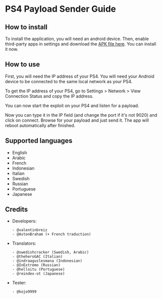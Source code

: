 # PS4 Payload Sender Guide

## How to install

To install the application, you will need an android device. Then, enable third-party apps in settings and download the [APK file here](http://github.com/valentinbreiz/PS4-Payload-Sender-Android/releases/latest). You can install it now.

## How to use

First, you will need the IP address of your PS4. You will need your Android device to be connected to the same local network as your PS4.

To get the IP address of your PS4, go to Settings > Network > View Connection Status and copy the IP address.

You can now start the exploit on your PS4 and listen for a payload.

Now you can type it in the IP field (and change the port if it's not 9020) and click on connect. Browse for your payload and just send it. The app will reboot automatically after finished.

## Supported languages

- English
- Arabic
- French
- Indonesian
- Italian
- Swedish
- Russian
- Portuguese
- Japanese

## Credits

- Developers:

      - @valentinbreiz
      - @AstonBraham (+ French traduction)
      
- Translators:

      - @swedishcracker (Swedish, Arabic)
      - @theheroGAC (Italian)
      - @indraaguslesmana (Indonesian)
      - @InExtremo (Russian)
      - @helloitu (Portuguese)
      - @reindex-ot (Japanese)
      
- Tester:

      - @kojo9999

